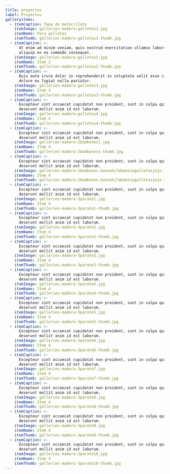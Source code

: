 ```yaml
---
title: proyectos
label: Proyectos
galleryitems:
  - itemCaption: Tapa de metacrilato
    itemImage: galleries-madera-galletas1.jpg
    itemName: Para galletas
    itemThumb: galleries-madera-galletas1-thumb.jpg
  - itemCaption: >-
      Ut enim ad minim veniam, quis nostrud exercitation ullamco laboris nisi ut
      aliquip ex ea commodo consequat.
    itemImage: galleries-madera-galletas2.jpg
    itemName: Item 2
    itemThumb: galleries-madera-galletas2-thumb.jpg
  - itemCaption: >-
      Duis aute irure dolor in reprehenderit in voluptate velit esse cillum
      dolore eu fugiat nulla pariatur.
    itemImage: galleries-madera-galletas3.jpg
    itemName: Item 3
    itemThumb: galleries-madera-galletas3-thumb.jpg
  - itemCaption: >-
      Excepteur sint occaecat cupidatat non proident, sunt in culpa qui officia
      deserunt mollit anim id est laborum.
    itemImage: galleries-madera-galletas4.jpg
    itemName: Item 4
    itemThumb: galleries-madera-galletas4-thumb.jpg
  - itemCaption: >-
      Excepteur sint occaecat cupidatat non proident, sunt in culpa qui officia
      deserunt mollit anim id est laborum.
    itemImage: galleries-madera-2bombones1.jpg
    itemName: Item 4
    itemThumb: galleries-madera-2bombones1-thumb.jpg
  - itemCaption: >-
      Excepteur sint occaecat cupidatat non proident, sunt in culpa qui officia
      deserunt mollit anim id est laborum.
    itemImage: galleries-madera-2bombones.buenohildemetiogalletasjeje.jpg
    itemName: Item 4
    itemThumb: galleries-madera-2bombones.buenohildemetiogalletasjeje-thumb.jpg
  - itemCaption: >-
      Excepteur sint occaecat cupidatat non proident, sunt in culpa qui officia
      deserunt mollit anim id est laborum.
    itemImage: galleries-madera-3parate1.jpg
    itemName: Item 4
    itemThumb: galleries-madera-3parate1-thumb.jpg
  - itemCaption: >-
      Excepteur sint occaecat cupidatat non proident, sunt in culpa qui officia
      deserunt mollit anim id est laborum.
    itemImage: galleries-madera-3parate2.jpg
    itemName: Item 4
    itemThumb: galleries-madera-3parate2-thumb.jpg
  - itemCaption: >-
      Excepteur sint occaecat cupidatat non proident, sunt in culpa qui officia
      deserunt mollit anim id est laborum.
    itemImage: galleries-madera-3parate3.jpg
    itemName: Item 4
    itemThumb: galleries-madera-3parate3-thumb.jpg
  - itemCaption: >-
      Excepteur sint occaecat cupidatat non proident, sunt in culpa qui officia
      deserunt mollit anim id est laborum.
    itemImage: galleries-madera-3parate4.jpg
    itemName: Item 4
    itemThumb: galleries-madera-3parate4-thumb.jpg
  - itemCaption: >-
      Excepteur sint occaecat cupidatat non proident, sunt in culpa qui officia
      deserunt mollit anim id est laborum.
    itemImage: galleries-madera-3parate5.jpg
    itemName: Item 4
    itemThumb: galleries-madera-3parate5-thumb.jpg
  - itemCaption: >-
      Excepteur sint occaecat cupidatat non proident, sunt in culpa qui officia
      deserunt mollit anim id est laborum.
    itemImage: galleries-madera-3parate6.jpg
    itemName: Item 4
    itemThumb: galleries-madera-3parate6-thumb.jpg
  - itemCaption: >-
      Excepteur sint occaecat cupidatat non proident, sunt in culpa qui officia
      deserunt mollit anim id est laborum.
    itemImage: galleries-madera-3parate7.jpg
    itemName: Item 4
    itemThumb: galleries-madera-3parate7-thumb.jpg
  - itemCaption: >-
      Excepteur sint occaecat cupidatat non proident, sunt in culpa qui officia
      deserunt mollit anim id est laborum.
    itemImage: galleries-madera-3parate8.jpg
    itemName: Item 4
    itemThumb: galleries-madera-3parate8-thumb.jpg
  - itemCaption: >-
      Excepteur sint occaecat cupidatat non proident, sunt in culpa qui officia
      deserunt mollit anim id est laborum.
    itemImage: galleries-madera-3parate9.jpg
    itemName: Item 4
    itemThumb: galleries-madera-3parate9-thumb.jpg
  - itemCaption: >-
      Excepteur sint occaecat cupidatat non proident, sunt in culpa qui officia
      deserunt mollit anim id est laborum.
    itemImage: galleries-madera-3parate10.jpg
    itemName: Item 4
    itemThumb: galleries-madera-3parate10-thumb.jpg
---
```


